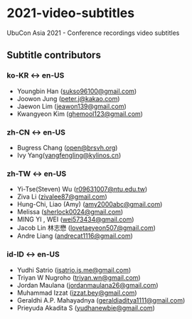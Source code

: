 # 2021-video-subtitles
UbuCon Asia 2021 - Conference recordings video subtitles

## Subtitle contributors

### ko-KR <-> en-US
- Youngbin Han (sukso96100@gmail.com)
- Joowon Jung (peter.j@kakao.com)
- Jaewon Lim (jeawon139@gmail.com)
- Kwangyeon Kim (ghemool123@gmail.com)

### zh-CN <-> en-US
- Bugress Chang (open@brsvh.org)
- Ivy Yang(yangfengling@kylinos.cn)

### zh-TW <-> en-US
 - Yi-Tse(Steven) Wu (r09631007@ntu.edu.tw)
 - Ziva Li (zivalee87@gmail.com)
 - Hung-Chi, Liao (Amy)	(amy2000abc@gmail.com)
 - Melissa (sherlock0024@gmail.com)
 - MING YI , WEI (wei573434@gmail.com)
 - Jacob Lin 林志懋	(lovetaeyeon507@gmail.com)
 - Andre Liang (andrecat1116@gmail.com)

### id-ID <-> en-US
 - Yudhi Satrio (isatrio.is.me@gmail.com)
 - Triyan W Nugroho	(triyan.wn@gmail.com)
 - Jordan Maulana (jordanmaulana26@gmail.com)
 - Muhammad Izzat (izzat.bey@gmail.com)
 - Geraldhi A.P. Mahayadnya	(geraldiaditya1111@gmail.com)
 - Prieyuda Akadita S (yudhanewbie@gmail.com)
